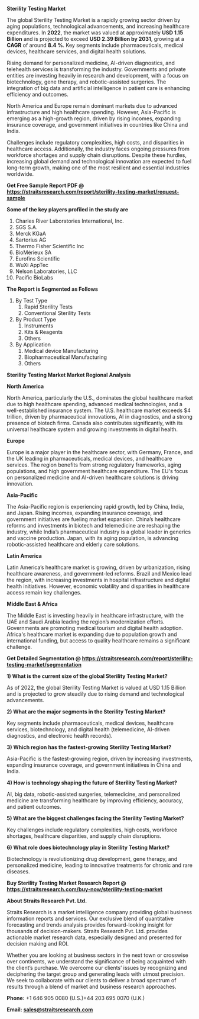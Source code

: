 <p><strong>Sterility Testing Market</strong></p>
<p>The global Sterility Testing Market is a rapidly growing sector driven by aging populations, technological advancements, and increasing healthcare expenditures. In <strong>2022</strong>, the market was valued at approximately <strong>USD 1.15 Billion</strong> and is projected to exceed <strong>USD 2.39 Billion</strong><strong> by 2031</strong>, growing at a <strong>CAGR</strong> of around <strong>8.4 %</strong>. Key segments include pharmaceuticals, medical devices, healthcare services, and digital health solutions.</p>
<p>Rising demand for personalized medicine, AI-driven diagnostics, and telehealth services is transforming the industry. Governments and private entities are investing heavily in research and development, with a focus on biotechnology, gene therapy, and robotic-assisted surgeries. The integration of big data and artificial intelligence in patient care is enhancing efficiency and outcomes.</p>
<p>North America and Europe remain dominant markets due to advanced infrastructure and high healthcare spending. However, Asia-Pacific is emerging as a high-growth region, driven by rising incomes, expanding insurance coverage, and government initiatives in countries like China and India.</p>
<p>Challenges include regulatory complexities, high costs, and disparities in healthcare access. Additionally, the industry faces ongoing pressures from workforce shortages and supply chain disruptions. Despite these hurdles, increasing global demand and technological innovation are expected to fuel long-term growth, making one of the most resilient and essential industries worldwide.</p>
<p><strong>Get Free Sample Report PDF @ <a href=https://straitsresearch.com/report/sterility-testing-market/request-sample>https://straitsresearch.com/report/sterility-testing-market/request-sample</a></strong></p>
<div><strong>Some of the key players profiled in the study are</strong></div>
<p><ol>
<li>Charles River Laboratories International, Inc.</li>
<li>SGS S.A.</li>
<li>Merck KGaA</li>
<li>Sartorius AG</li>
<li>Thermo Fisher Scientific Inc</li>
<li>BioM&eacute;rieux SA</li>
<li>Eurofins Scientific</li>
<li>WuXi AppTec</li>
<li>Nelson Laboratories, LLC</li>
<li>Pacific BioLabs</li>
</ol></p>
<p><strong>The Report is Segmented as Follows</strong></p>
<p><ol>
<li>By Test Type
<ol>
<li>Rapid Sterility Tests</li>
<li>Conventional Sterility Tests</li>
</ol>
</li>
<li>By Product Type
<ol>
<li>Instruments</li>
<li>Kits &amp; Reagents</li>
<li>Others</li>
</ol>
</li>
<li>By Application
<ol>
<li>Medical device Manufacturing</li>
<li>Biopharmaceutical Manufacturing</li>
<li>Others</li>
</ol>
</li>
</ol></p>
<p><strong>Sterility Testing Market Market Regional Analysis</strong></p>
<p><strong>North America</strong></p>
<p>North America, particularly the U.S., dominates the global healthcare market due to high healthcare spending, advanced medical technologies, and a well-established insurance system. The U.S. healthcare market exceeds $4 trillion, driven by pharmaceutical innovations, AI in diagnostics, and a strong presence of biotech firms. Canada also contributes significantly, with its universal healthcare system and growing investments in digital health.</p>
<p><strong>Europe</strong></p>
<p>Europe is a major player in the healthcare sector, with Germany, France, and the UK leading in pharmaceuticals, medical devices, and healthcare services. The region benefits from strong regulatory frameworks, aging populations, and high government healthcare expenditure. The EU's focus on personalized medicine and AI-driven healthcare solutions is driving innovation.</p>
<p><strong>Asia-Pacific</strong></p>
<p>The Asia-Pacific region is experiencing rapid growth, led by China, India, and Japan. Rising incomes, expanding insurance coverage, and government initiatives are fueling market expansion. China&rsquo;s healthcare reforms and investments in biotech and telemedicine are reshaping the industry, while India&rsquo;s pharmaceutical industry is a global leader in generics and vaccine production. Japan, with its aging population, is advancing robotic-assisted healthcare and elderly care solutions.</p>
<p><strong>Latin America</strong></p>
<p>Latin America&rsquo;s healthcare market is growing, driven by urbanization, rising healthcare awareness, and government-led reforms. Brazil and Mexico lead the region, with increasing investments in hospital infrastructure and digital health initiatives. However, economic volatility and disparities in healthcare access remain key challenges.</p>
<p><strong>Middle East &amp; Africa</strong></p>
<p>The Middle East is investing heavily in healthcare infrastructure, with the UAE and Saudi Arabia leading the region&rsquo;s modernization efforts. Governments are promoting medical tourism and digital health adoption. Africa's healthcare market is expanding due to population growth and international funding, but access to quality healthcare remains a significant challenge.</p>
<p><strong>Get Detailed Segmentation @ <a href=https://straitsresearch.com/report/sterility-testing-market/segmentation>https://straitsresearch.com/report/sterility-testing-market/segmentation</a></strong></p>
<p><strong>1) What is the current size of the global Sterility Testing Market?</strong></p>
<p>As of 2022, the global Sterility Testing Market is valued at USD 1.15 Billion and is projected to grow steadily due to rising demand and technological advancements.</p>
<p><strong>2) What are the major segments in the Sterility Testing Market?</strong></p>
<p>Key segments include pharmaceuticals, medical devices, healthcare services, biotechnology, and digital health (telemedicine, AI-driven diagnostics, and electronic health records).</p>
<p><strong>3) Which region has the fastest-growing Sterility Testing Market?</strong></p>
<p>Asia-Pacific is the fastest-growing region, driven by increasing investments, expanding insurance coverage, and government initiatives in China and India.</p>
<p><strong>4) How is technology shaping the future of Sterility Testing Market?</strong></p>
<p>AI, big data, robotic-assisted surgeries, telemedicine, and personalized medicine are transforming healthcare by improving efficiency, accuracy, and patient outcomes.</p>
<p><strong>5) What are the biggest challenges facing the Sterility Testing Market?</strong></p>
<p>Key challenges include regulatory complexities, high costs, workforce shortages, healthcare disparities, and supply chain disruptions.</p>
<p><strong>6) What role does biotechnology play in Sterility Testing Market?</strong></p>
<p>Biotechnology is revolutionizing drug development, gene therapy, and personalized medicine, leading to innovative treatments for chronic and rare diseases.</p>
<p><strong>Buy Sterility Testing Market Research Report @ <a href=https://straitsresearch.com/buy-now/sterility-testing-market>https://straitsresearch.com/buy-now/sterility-testing-market</a></strong></p>
<p><strong>About Straits Research Pvt. Ltd.</strong></p>
<p>Straits Research is a market intelligence company providing global business information reports and services. Our exclusive blend of quantitative forecasting and trends analysis provides forward-looking insight for thousands of decision-makers. Straits Research Pvt. Ltd. provides actionable market research data, especially designed and presented for decision making and ROI.</p>
<p>Whether you are looking at business sectors in the next town or crosswise over continents, we understand the significance of being acquainted with the client&rsquo;s purchase. We overcome our clients&rsquo; issues by recognizing and deciphering the target group and generating leads with utmost precision. We seek to collaborate with our clients to deliver a broad spectrum of results through a blend of market and business research approaches.</p>
<p><strong><strong>Phone:</strong></strong> +1 646 905 0080 (U.S.)+44 203 695 0070 (U.K.)</p>
<p><strong><strong>Email: </strong></strong><a href=mailto:sales@straitsresearch.com><strong><u><strong>sales@straitsresearch.com</strong></u></strong></a></p>
